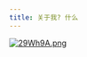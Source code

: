 ```yaml
---
title: 关于我? 什么
---
```


[![29Wh9A.png](https://z3.ax1x.com/2021/05/26/29Wh9A.png)](https://imgtu.com/i/29Wh9A)
